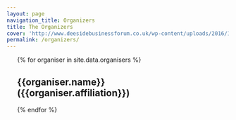 ```yaml
---
layout: page
navigation_title: Organizers
title: The Organizers
cover: 'http://www.deesidebusinessforum.co.uk/wp-content/uploads/2016/10/conference.jpg'
permalink: /organizers/
---
```


<div class="home">

<ul>
{% for organiser in site.data.organisers %}
 <a >
  <div class="event-sqaure" style="background-image:url({{organiser.photo}});">
  <h2><span>
  {{organiser.name}}<br>
  ({{organiser.affiliation}})
  </span></h2>
  <div class='event-square-overlay'></div>
  </div>

</a>

{% endfor %}
</ul>

</div>
